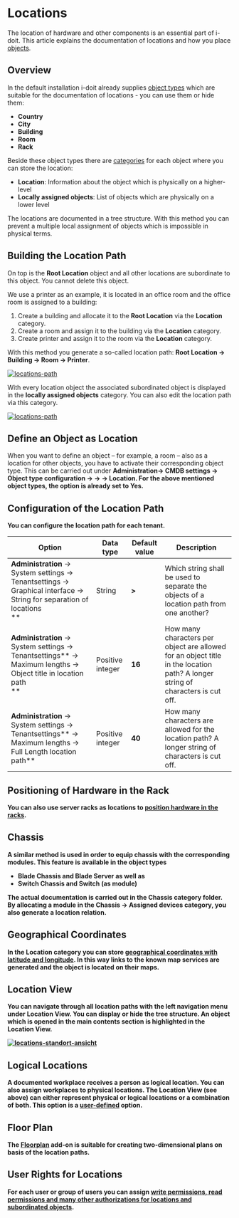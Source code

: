 # Locations

The location of hardware and other components is an essential part of i-doit. This article explains the documentation of locations and how you place [objects](../basics/structure-of-the-it-documentation.md).

Overview
--------

In the default installation i-doit already supplies [object types](../basics/structure-of-the-it-documentation.md) which are suitable for the documentation of locations - you can use them or hide them:

*   **Country**
*   **City**
*   **Building**
*   **Room**
*   **Rack**

Beside these object types there are [categories](../basics/structure-of-the-it-documentation.md) for each object where you can store the location:

*   **Location**: Information about the object which is physically on a higher-level
*   **Locally assigned objects**: List of objects which are physically on a lower level

The locations are documented in a tree structure. With this method you can prevent a multiple local assignment of objects which is impossible in physical terms.

Building the Location Path
--------------------------

On top is the **Root Location** object and all other locations are subordinate to this object. You cannot delete this object.

We use a printer as an example, it is located in an office room and the office room is assigned to a building:

1.  Create a building and allocate it to the **Root Location** via the **Location** category.
2.  Create a room and assign it to the building via the **Location** category.
3.  Create printer and assign it to the room via the **Location** category.

With this method you generate a so-called location path: **Root Location → Building → Room → Printer**.

[![locations-path](../assets/images/en/use-cases/locations/1-loc.png)](../assets/images/en/use-cases/locations/1-loc.png)

With every location object the associated subordinated object is displayed in the **locally assigned objects** category. You can also edit the location path via this category.

[![locations-path](../assets/images/en/use-cases/locations/2-loc.png)](../assets/images/en/use-cases/locations/2-loc.png)

Define an Object as Location
----------------------------

When you want to define an object – for example, a room – also as a location for other objects, you have to activate their corresponding object type. This can be carried out under **Administration→ CMDB settings → Object type configuration → <Object type group> → <Object type> → Location**. For the above mentioned object types, the option is already set to **Yes**.

Configuration of the Location Path
----------------------------------

You can configure the location path for each tenant.

| Option | Data type | Default value | Description |
| --- | --- | --- | --- |
| **Administration** → System settings → Tenantsettings → Graphical interface → String for separation of locations  <br>** | String | **>** | Which string shall be used to separate the objects of a location path from one another? |
| **Administration** → System settings → Tenantsettings** → Maximum lengths → Object title in location path  <br>** | Positive integer | **16** | How many characters per object are allowed for an object title in the location path? A longer string of characters is cut off. |
| **Administration** → System settings → Tenantsettings** → Maximum lengths → Full Length location path** | Positive integer | **40** | How many characters are allowed for the location path? A longer string of characters is cut off. |

Positioning of Hardware in the Rack
-----------------------------------

You can also use server racks as locations to [position hardware in the racks](../evaluation/rack-view.md).

Chassis
-------

A similar method is used in order to equip chassis with the corresponding modules. This feature is available in the object types

*   **Blade Chassis** and **Blade Server** as well as
*   **Switch Chassis** and **Switch** (as module)

The actual documentation is carried out in the **Chassis** category folder. By allocating a module in the  **Chassis → Assigned devices** category, you also generate a location relation.

Geographical Coordinates
------------------------

In the **Location** category you can store [geographical coordinates with latitude and longitude](./geo-coordinates.md). In this way links to the known map services are generated and the object is located on their maps.

Location View
-------------

You can navigate through all location paths with the left navigation menu under **Location View**. You can display or hide the tree structure. An object which is opened in the main contents section is highlighted in the **Location View**.

[![locations-standort-ansicht](../assets/images/en/use-cases/locations/3-loc.png)](../assets/images/en/use-cases/locations/3-loc.png)

Logical Locations
-----------------

A documented workplace receives a person as logical location. You can also assign workplaces to physical locations. The **Location View** (see above) can either represent physical or logical locations or a combination of both. This option is a [user-defined](../user-authentication-and-management/builtin-authentication/creating-a-local-user.md) option.

Floor Plan
----------

The [Floorplan](../i-doit-add-ons/floorplan.md) add-on is suitable for creating two-dimensional plans on basis of the location paths.

User Rights for Locations
-------------------------

For each user or group of users you can assign [write permissions, read permissions and many other authorizations for locations and subordinated objects](./location-bases-authorization.md).
